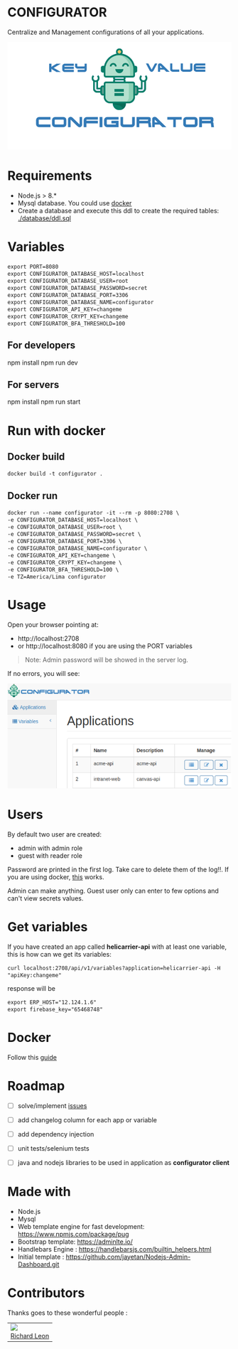 # CONFIGURATOR

Centralize and Management configurations of all your applications.

![logo](./logo/logo.png)

# Requirements

- Node.js > 8.*
- Mysql database. You could use [docker](https://gist.github.com/jrichardsz/73142c5c7eb7136d80b165e75d3a1e22)
- Create a database and execute this ddl to create the required tables: [./database/ddl.sql](./database/ddl.sql)


# Variables

```
export PORT=8080
export CONFIGURATOR_DATABASE_HOST=localhost
export CONFIGURATOR_DATABASE_USER=root
export CONFIGURATOR_DATABASE_PASSWORD=secret
export CONFIGURATOR_DATABASE_PORT=3306
export CONFIGURATOR_DATABASE_NAME=configurator
export CONFIGURATOR_API_KEY=changeme
export CONFIGURATOR_CRYPT_KEY=changeme
export CONFIGURATOR_BFA_THRESHOLD=100
```

## For developers

npm install
npm run dev

## For servers

npm install
npm run start

# Run with docker

## Docker build

```
docker build -t configurator .
```

## Docker run

```
docker run --name configurator -it --rm -p 8080:2708 \
-e CONFIGURATOR_DATABASE_HOST=localhost \
-e CONFIGURATOR_DATABASE_USER=root \
-e CONFIGURATOR_DATABASE_PASSWORD=secret \
-e CONFIGURATOR_DATABASE_PORT=3306 \
-e CONFIGURATOR_DATABASE_NAME=configurator \
-e CONFIGURATOR_API_KEY=changeme \
-e CONFIGURATOR_CRYPT_KEY=changeme \
-e CONFIGURATOR_BFA_THRESHOLD=100 \
-e TZ=America/Lima configurator
```


# Usage

Open your browser pointing at:

- http://localhost:2708
- or http://localhost:8080 if you are using the PORT variables

> Note: Admin password will be showed in the server log.

If no errors, you will see:

![home](./logo/home.png)

# Users

By default two user are created:

- admin with admin role
- guest with reader role

Password are printed in the first log. Take care to delete them of the log!!. If you are using docker, [this](https://stackoverflow.com/a/42510314/3957754) works.

Admin can make anything. Guest user only can enter to few options and can't view secrets values.


# Get variables

If you have created an app called **helicarrier-api** with at least one variable, this is how can we get its variables:

```
curl localhost:2708/api/v1/variables?application=helicarrier-api -H "apiKey:changeme"
```

response will be

```
export ERP_HOST="12.124.1.6"
export firebase_key="65468748"
```

# Docker

Follow this [guide](https://github.com/software-architect-tools/configurator/wiki/Launch-with-Docker)

# Roadmap

- [ ] solve/implement [issues](https://github.com/software-architect-tools/configurator/issues)
- [ ] add changelog column for each app or variable
- [ ] add dependency injection
- [ ] unit tests/selenium tests
- [ ] java and nodejs libraries to be used in application as **configurator client**


# Made with

- Node.js
- Mysql
- Web template engine for fast development: https://www.npmjs.com/package/pug
- Bootstrap template: https://adminlte.io/
- Handlebars Engine : https://handlebarsjs.com/builtin_helpers.html
- Initial template : https://github.com/jayetan/Nodejs-Admin-Dashboard.git


# Contributors

Thanks goes to these wonderful people :

<table>
  <tbody>
    <td>
      <img src="https://avatars0.githubusercontent.com/u/3322836?s=460&v=4" width="100px;"/>
      <br />
      <label><a href="http://jrichardsz.github.io/">Richard Leon</a></label>
      <br />
    </td>    
  </tbody>
</table>
